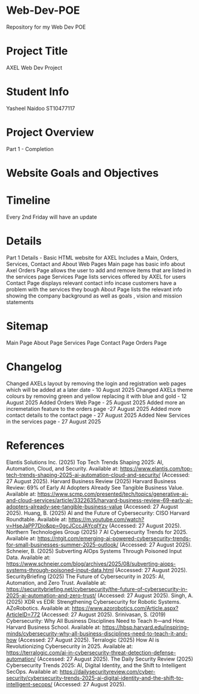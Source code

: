 # Web-Dev-POE
Repository for my Web Dev POE

# Project Title
AXEL Web Dev Project

# Student Info
Yasheel Naidoo
ST10477117

# Project Overview
Part 1 - Completion


# Website Goals and Objectives

# Timeline 
Every 2nd Friday will have an update

# Details
Part 1 Details - Basic HTML website for AXEL 
Includes a Main, Orders, Services, Contact and About Web Pages
Main page has basic info about Axel 
Orders Page allows the user to add and remove items that are listed in the services page
Services Page lists services offered by AXEL for users
Contact Page displays relevant contact info incase customers have a problem with the services they bough
About Page lists the relevant info showing the company background as well as goals , vision and mission statements

# Sitemap
 Main Page
 About Page
 Services Page
 Contact Page
 Orders Page

# Changelog
Changed AXELs layout by removing the login and registration web pages which will be added at a later date - 10 August 2025
Changed AXELs theme colours by removing green and yellow replacing it with blue and gold - 12 August 2025
Added Orders Web Page - 25 August 2025
Added more an incremetation feature to the orders page -27 August 2025
Added more contact details to the contact page - 27 August 2025
Added New Services in the services page - 27 August 2025

# References
Elantis Solutions Inc. (2025) Top Tech Trends Shaping 2025: AI, Automation, Cloud, and Security. Available at: https://www.elantis.com/top-tech-trends-shaping-2025-ai-automation-cloud-and-security/ (Accessed: 27 August 2025).
Harvard Business Review (2025) Harvard Business Review: 69% of Early AI Adopters Already See Tangible Business Value. Available at: https://www.scmp.com/presented/tech/topics/generative-ai-and-cloud-services/article/3322635/harvard-business-review-69-early-ai-adopters-already-see-tangible-business-value (Accessed: 27 August 2025).
Huang, B. (2025) AI and the Future of Cybersecurity: CISO Harvard Roundtable. Available at: https://m.youtube.com/watch?v=HseJaPP7Djo&pp=0gcJCccJAYcqIYzv (Accessed: 27 August 2025).
Northern Technologies Group (2025) 7 AI Cybersecurity Trends for 2025. Available at: https://ntgit.com/emerging-ai-powered-cybersecurity-trends-for-small-businesses-summer-2025-outlook/ (Accessed: 27 August 2025).
Schneier, B. (2025) Subverting AIOps Systems Through Poisoned Input Data. Available at: https://www.schneier.com/blog/archives/2025/08/subverting-aiops-systems-through-poisoned-input-data.html (Accessed: 27 August 2025).
SecurityBriefing (2025) The Future of Cybersecurity in 2025: AI, Automation, and Zero Trust. Available at: https://securitybriefing.net/cybersecurity/the-future-of-cybersecurity-in-2025-ai-automation-and-zero-trust/ (Accessed: 27 August 2025).
Singh, A. (2025) XDR vs EDR: Strengthening Cybersecurity for Robotic Systems. AZoRobotics. Available at: https://www.azorobotics.com/Article.aspx?ArticleID=772 (Accessed: 27 August 2025).
Srinivasan, S. (2019) Cybersecurity: Why All Business Disciplines Need to Teach It—and How. Harvard Business School. Available at: https://hbsp.harvard.edu/inspiring-minds/cybersecurity-why-all-business-disciplines-need-to-teach-it-and-how (Accessed: 27 August 2025).
Terralogic (2025) How AI is Revolutionizing Cybersecurity in 2025. Available at: https://terralogic.com/ai-in-cybersecurity-threat-detection-defense-automation/ (Accessed: 27 August 2025).
The Daily Security Review (2025) Cybersecurity Trends 2025: AI, Digital Identity, and the Shift to Intelligent SecOps. Available at: https://dailysecurityreview.com/cyber-security/cybersecurity-trends-2025-ai-digital-identity-and-the-shift-to-intelligent-secops/ (Accessed: 27 August 2025).




